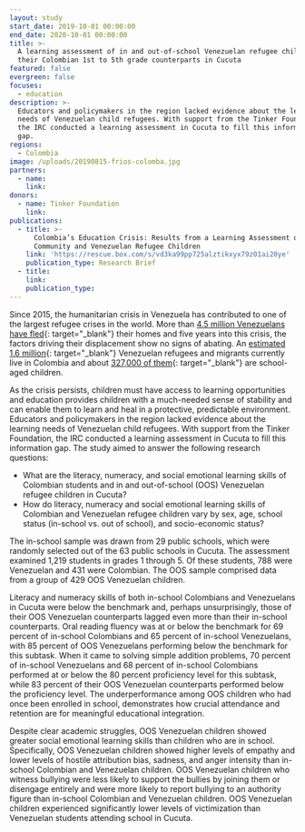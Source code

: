 ```yaml
---
layout: study
start_date: 2019-10-01 00:00:00
end_date: 2020-10-01 00:00:00
title: >-
  A learning assessment of in and out-of-school Venezuelan refugee children and
  their Colombian 1st to 5th grade counterparts in Cucuta
featured: false
evergreen: false
focuses:
  - education
description: >-
  Educators and policymakers in the region lacked evidence about the learning
  needs of Venezuelan child refugees. With support from the Tinker Foundation,
  the IRC conducted a learning assessment in Cucuta to fill this information
  gap.
regions:
  - Colombia
image: /uploads/20190815-frios-colomba.jpg
partners:
  - name:
    link:
donors:
  - name: Tinker Foundation
    link:
publications:
  - title: >-
      Colombia’s Education Crisis: Results from a Learning Assessment of Host
      Community and Venezuelan Refugee Children
    link: 'https://rescue.box.com/s/vd3ka99pp725alztikxyx79z01ai20ye'
    publication_type: Research Brief
  - title:
    link:
    publication_type:
---
```


Since 2015, the humanitarian crisis in Venezuela has contributed to one of the largest refugee crises in the world. More than [4\.5 million Venezuelans have fled](https://www.unhcr.org/en-us/venezuela-emergency.html){: target="_blank"} their homes and five years into this crisis, the factors driving their displacement show no signs of abating. An [estimated 1.6 million](https://www.unhcr.org/en-us/news/briefing/2020/2/5e3930db4/unhcr-welcomes-colombias-decision-regularize-stay-venezuelans-country.html){: target="_blank"} Venezuelan refugees and migrants currently live in Colombia and about [327,000 of them](https://www.unicef.org/lac/en/press-releases/more-300000-venezuelan-children-colombia-need-humanitarian-assistance-unicef){: target="_blank"} are school-aged children.

As the crisis persists, children must have access to learning opportunities and education provides children with a much-needed sense of stability and can enable them to learn and heal in a protective, predictable environment. Educators and policymakers in the region lacked evidence about the learning needs of Venezuelan child refugees. With support from the Tinker Foundation, the IRC conducted a learning assessment in Cucuta to fill this information gap. The study aimed to answer the following research questions:

* What are the literacy, numeracy, and social emotional learning skills of Colombian students and in and out-of-school (OOS) Venezuelan refugee children in Cucuta?
* How do literacy, numeracy and social emotional learning skills of Colombian and Venezuelan refugee children vary by sex, age, school status (in-school vs. out of school), and socio-economic status?

The in-school sample was drawn from 29 public schools, which were randomly selected out of the 63 public schools in Cucuta. The assessment examined 1,219 students in grades 1 through 5. Of these students, 788 were Venezuelan and 431 were Colombian. The OOS sample comprised data from a group of 429 OOS Venezuelan children.

Literacy and numeracy skills of both in-school Colombians and Venezuelans in Cucuta were below the benchmark and, perhaps unsurprisingly, those of their OOS Venezuelan counterparts lagged even more than their in-school counterparts. Oral reading fluency was at or below the benchmark for 69 percent of in-school Colombians and 65 percent of in-school Venezuelans, with 85 percent of OOS Venezuelans performing below the benchmark for this subtask. When it came to solving simple addition problems, 70 percent of in-school Venezuelans and 68 percent of in-school Colombians performed at or below the 80 percent proficiency level for this subtask, while 83 percent of their OOS Venezuelan counterparts performed below the proficiency level. The underperformance among OOS children who had once been enrolled in school, demonstrates how crucial attendance and retention are for meaningful educational integration.

Despite clear academic struggles, OOS Venezuelan children showed greater social emotional learning skills than children who are in school. Specifically, OOS Venezuelan children showed higher levels of empathy and lower levels of hostile attribution bias, sadness, and anger intensity than in-school Colombian and Venezuelan children. OOS Venezuelan children who witness bullying were less likely to support the bullies by joining them or disengage entirely and were more likely to report bullying to an authority figure than in-school Colombian and Venezuelan children. OOS Venezuelan children experienced significantly lower levels of victimization than Venezuelan students attending school in Cucuta.